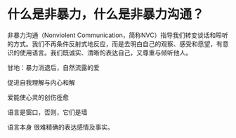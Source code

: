 # 什么是非暴力，什么是非暴力沟通？

非暴力沟通（Nonviolent Communication，简称NVC）指导我们转变谈话和聆听的方式。我们不再条件反射式地反应，而是去明白自己的观察、感受和愿望，有意识的使用语言。我们既诚实、清晰的表达自己，又尊重与倾听他人。





甘地：暴力消退后，自然流露的爱



促进自我理解与内心和解

爱能使心灵的创伤痊愈

语言是窗口，否则，它们是墙 



语言本身 很难精确的表达感情及事实。

